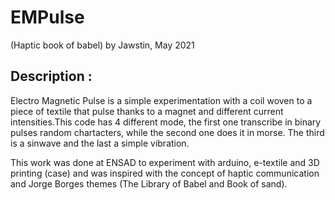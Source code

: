 
# EMPulse 
(Haptic book of babel)
by Jawstin, May 2021

## Description :
Electro Magnetic Pulse is a simple experimentation with a coil woven to a piece of textile that pulse thanks to a magnet and different current intensities.This code has 4 different mode, the first one transcribe in binary pulses random chartacters, while the second one does it in morse. The third is a sinwave and the last a simple vibration.

This work was done at ENSAD to experiment with arduino, e-textile and 3D printing (case) and was inspired with the concept of haptic communication and Jorge Borges themes (The Library of Babel and Book of sand).
